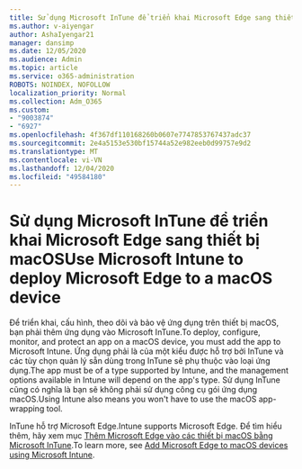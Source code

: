 ```yaml
---
title: Sử dụng Microsoft InTune để triển khai Microsoft Edge sang thiết bị macOS
ms.author: v-aiyengar
author: AshaIyengar21
manager: dansimp
ms.date: 12/05/2020
ms.audience: Admin
ms.topic: article
ms.service: o365-administration
ROBOTS: NOINDEX, NOFOLLOW
localization_priority: Normal
ms.collection: Adm_O365
ms.custom:
- "9003874"
- "6927"
ms.openlocfilehash: 4f367df110168260b0607e7747853767437adc37
ms.sourcegitcommit: 2e4a5153e530bf15744a52e982eeb0d99757e9d2
ms.translationtype: MT
ms.contentlocale: vi-VN
ms.lasthandoff: 12/04/2020
ms.locfileid: "49584180"
---
```

# <a name="use-microsoft-intune-to-deploy-microsoft-edge-to-a-macos-device"></a><span data-ttu-id="2dd36-102">Sử dụng Microsoft InTune để triển khai Microsoft Edge sang thiết bị macOS</span><span class="sxs-lookup"><span data-stu-id="2dd36-102">Use Microsoft Intune to deploy Microsoft Edge to a macOS device</span></span>

<span data-ttu-id="2dd36-103">Để triển khai, cấu hình, theo dõi và bảo vệ ứng dụng trên thiết bị macOS, bạn phải thêm ứng dụng vào Microsoft InTune.</span><span class="sxs-lookup"><span data-stu-id="2dd36-103">To deploy, configure, monitor, and protect an app on a macOS device, you must add the app to Microsoft Intune.</span></span> <span data-ttu-id="2dd36-104">Ứng dụng phải là của một kiểu được hỗ trợ bởi InTune và các tùy chọn quản lý sẵn dùng trong InTune sẽ phụ thuộc vào loại ứng dụng.</span><span class="sxs-lookup"><span data-stu-id="2dd36-104">The app must be of a type supported by Intune, and the management options available in Intune will depend on the app's type.</span></span> <span data-ttu-id="2dd36-105">Sử dụng InTune cũng có nghĩa là bạn sẽ không phải sử dụng công cụ gói ứng dụng macOS.</span><span class="sxs-lookup"><span data-stu-id="2dd36-105">Using Intune also means you won't have to use the macOS app-wrapping tool.</span></span>

<span data-ttu-id="2dd36-106">InTune hỗ trợ Microsoft Edge.</span><span class="sxs-lookup"><span data-stu-id="2dd36-106">Intune supports Microsoft Edge.</span></span> <span data-ttu-id="2dd36-107">Để tìm hiểu thêm, hãy xem mục [Thêm Microsoft Edge vào các thiết bị macOS bằng Microsoft InTune](https://go.microsoft.com/fwlink/?linkid=2134949).</span><span class="sxs-lookup"><span data-stu-id="2dd36-107">To learn more, see [Add Microsoft Edge to macOS devices using Microsoft Intune](https://go.microsoft.com/fwlink/?linkid=2134949).</span></span>